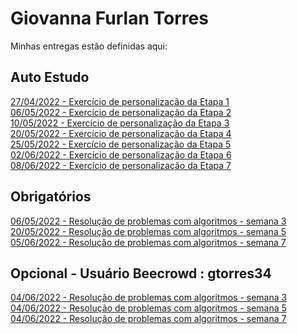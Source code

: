 # Giovanna Furlan Torres
Minhas entregas estão definidas aqui:
## Auto Estudo
<a href="https://github.com/furlan2803/modulo2/tree/main/03_AUT_EST_ENTREGA/Semana%202"> 27/04/2022 - Exercício de personalização da Etapa 1</a>
<br>
<a href="https://github.com/furlan2803/modulo2/tree/main/03_AUT_EST_ENTREGA/Semana%203"> 06/05/2022 - Exercício de personalização da Etapa 2</a>
<br>
<a href="https://github.com/furlan2803/modulo2/tree/main/03_AUT_EST_ENTREGA/Semana%204"> 10/05/2022 - Exercício de personalização da Etapa 3</a>
<br>
<a href="https://github.com/furlan2803/modulo2/tree/main/03_AUT_EST_ENTREGA/Semana%205/frontend"> 20/05/2022 - Exercício de personalização da Etapa 4</a>
<br>
<a href="https://github.com/furlan2803/modulo2/tree/main/03_AUT_EST_ENTREGA/Semana%206"> 25/05/2022 - Exercício de personalização da Etapa 5</a>
<br>
<a href="https://github.com/furlan2803/modulo2/tree/main/03_AUT_EST_ENTREGA/Semana%207"> 02/06/2022 - Exercício de personalização da Etapa 6</a>
<br>
<a href="https://github.com/furlan2803/modulo2/tree/main/03_AUT_EST_ENTREGA/Semana%208"> 08/06/2022 - Exercício de personalização da Etapa 7</a>

## Obrigatórios
<a href="https://github.com/furlan2803/modulo2/tree/main/04_AUT_EST_EX_OBRIGATORIOS/Semana%203"> 06/05/2022 - Resolução de problemas com algoritmos - semana 3</a>
<br>
<a href="https://github.com/furlan2803/modulo2/tree/main/04_AUT_EST_EX_OBRIGATORIOS/Semana%205"> 20/05/2022 - Resolução de problemas com algoritmos - semana 5</a>
<br>
<a href="https://github.com/furlan2803/modulo2/tree/main/04_AUT_EST_EX_OBRIGATORIOS/Semana%207"> 05/06/2022 - Resolução de problemas com algoritmos - semana 7</a>

## Opcional - Usuário Beecrowd : gtorres34
<a href="https://www.beecrowd.com.br/judge/pt/disciplines/view/8969"> 04/06/2022 - Resolução de problemas com algoritmos - semana 3</a>
<br>
<a href="https://www.beecrowd.com.br/judge/pt/disciplines/view/8969"> 04/06/2022 - Resolução de problemas com algoritmos - semana 5</a>
<br>
<a href="https://www.beecrowd.com.br/judge/pt/disciplines/view/8969"> 04/06/2022 - Resolução de problemas com algoritmos - semana 7</a>
